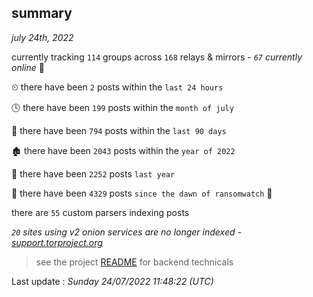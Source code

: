 
## summary
_july 24th, 2022_

currently tracking `114` groups across `168` relays & mirrors - _`67` currently online_ 📡

⏲ there have been `2` posts within the `last 24 hours`

🕓 there have been `199` posts within the `month of july`

📅 there have been `794` posts within the `last 90 days`

🏚 there have been `2043` posts within the `year of 2022`

🚀 there have been `2252` posts `last year`

🦕 there have been `4329` posts `since the dawn of ransomwatch` 🐣

there are `55` custom parsers indexing posts

_`20` sites using v2 onion services are no longer indexed - [support.torproject.org](https://support.torproject.org/onionservices/v2-deprecation/)_

> see the project [README](https://github.com/jmousqueton/ransomwatch#readme) for backend technicals



Last update : _Sunday 24/07/2022 11:48:22 (UTC)_

